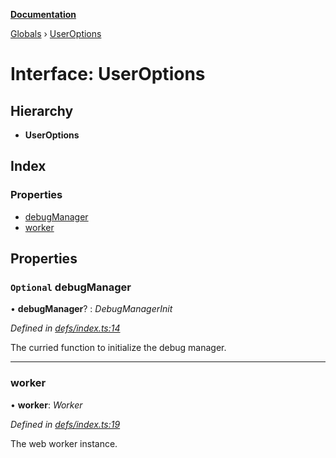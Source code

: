 **[Documentation](../README.md)**

[Globals](../README.md) › [UserOptions](useroptions.md)

# Interface: UserOptions

## Hierarchy

* **UserOptions**

## Index

### Properties

* [debugManager](useroptions.md#optional-debugmanager)
* [worker](useroptions.md#worker)

## Properties

### `Optional` debugManager

• **debugManager**? : *DebugManagerInit*

*Defined in [defs/index.ts:14](https://github.com/badbatch/graphql-box/blob/2d19c63/packages/worker-client/src/defs/index.ts#L14)*

The curried function to initialize the debug manager.

___

###  worker

• **worker**: *Worker*

*Defined in [defs/index.ts:19](https://github.com/badbatch/graphql-box/blob/2d19c63/packages/worker-client/src/defs/index.ts#L19)*

The web worker instance.